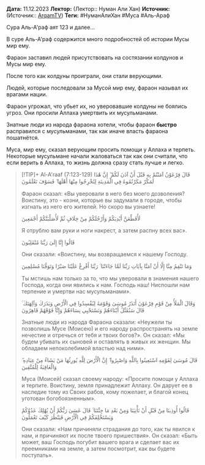 **Дата:** 11.12.2023
**Лектор:** (Лектор:: Нуман Али Хан)
**Источник:** (Источник:: [ArqamTV](https://youtu.be/f1HogBjK8PM?si=zxaeNbe8uI19Mw1x))
**Теги:** #НуманАлиХан #Муса #Аль-Араф

Сура Аль-А'раф аят 123 и далее...

В суре Аль-А'раф содержится много подробностей об истории Мусы мир ему.

Фараон заставил людей присутствовать на состязании колдунов и Мусы мир ему.

После того как колдуны проиграли, они стали верующими.

Людей, которые последовали за Мусой мир ему, фараон называл их врагами нации.

Фараон угрожал, что убьет их, но уверовавшие колдуны не боялись угроз. Они просили Аллаха умертвить их мусульманами.

Знатные люди из народа фараона хотели, чтобы фараон **быстро** расправился с мусульманами, так как иначе власть фараона пошатнётся.

Муса, мир ему, сказал верующим просить помощи у Аллаха и терпеть. Некоторые мусульмане начали жаловаться так как они считали, что если верить в Аллаха, то жизнь должна сразу стать лучше и легко.


> [!TIP]+ Al-A'raaf (7:123-129)
> <span class="quran-arabic">قَالَ فِرْعَوْنُ آمَنْتُمْ بِهِ قَبْلَ أَنْ آذَنَ لَكُمْ ۖ إِنَّ هَٰذَا لَمَكْرٌ مَكَرْتُمُوهُ فِي الْمَدِينَةِ لِتُخْرِجُوا مِنْهَا أَهْلَهَا ۖ فَسَوْفَ تَعْلَمُونَ</span>
> 
> Фараон сказал: «Вы уверовали в него без моего дозволения? Воистину, это - козни, которые вы задумали в городе, чтобы изгнать из него его жителей. Но скоро вы узнаете!
>
> <span class="quran-arabic">لَأُقَطِّعَنَّ أَيْدِيَكُمْ وَأَرْجُلَكُمْ مِنْ خِلَافٍ ثُمَّ لَأُصَلِّبَنَّكُمْ أَجْمَعِينَ</span>
> 
> Я отрублю вам руки и ноги накрест, а затем распну всех вас».
>
> <span class="quran-arabic">قَالُوا إِنَّا إِلَىٰ رَبِّنَا مُنْقَلِبُونَ</span>
> 
> Они сказали: «Воистину, мы возвращаемся к нашему Господу.
>
> <span class="quran-arabic">وَمَا تَنْقِمُ مِنَّا إِلَّا أَنْ آمَنَّا بِآيَاتِ رَبِّنَا لَمَّا جَاءَتْنَا ۚ رَبَّنَا أَفْرِغْ عَلَيْنَا صَبْرًا وَتَوَفَّنَا مُسْلِمِينَ</span>
> 
> Ты мстишь нам только за то, что мы уверовали в знамения нашего Господа, когда они явились к нам. Господь наш! Ниспошли нам терпение и умертви нас мусульманами».
>
> <span class="quran-arabic">وَقَالَ الْمَلَأُ مِنْ قَوْمِ فِرْعَوْنَ أَتَذَرُ مُوسَىٰ وَقَوْمَهُ لِيُفْسِدُوا فِي الْأَرْضِ وَيَذَرَكَ وَآلِهَتَكَ ۚ قَالَ سَنُقَتِّلُ أَبْنَاءَهُمْ وَنَسْتَحْيِي نِسَاءَهُمْ وَإِنَّا فَوْقَهُمْ قَاهِرُونَ</span>
> 
> Знатные люди из народа Фараона сказали: «Неужели ты позволишь Мусе (Моисею) и его народу распространять на земле нечестие и отречься от тебя и твоих богов?». Он сказал: «Мы будем убивать их сыновей и оставлять в живых их женщин. Мы обладаем непоколебимой властью над ними».
>
> <span class="quran-arabic">قَالَ مُوسَىٰ لِقَوْمِهِ اسْتَعِينُوا بِاللَّهِ وَاصْبِرُوا ۖ إِنَّ الْأَرْضَ لِلَّهِ يُورِثُهَا مَنْ يَشَاءُ مِنْ عِبَادِهِ ۖ وَالْعَاقِبَةُ لِلْمُتَّقِينَ</span>
> 
> Муса (Моисей) сказал своему народу: «Просите помощи у Аллаха и терпите. Воистину, земля принадлежит Аллаху. Он дарует ее в наследие тому из Своих рабов, кому пожелает, и благой конец уготован богобоязненным».
>
> <span class="quran-arabic">قَالُوا أُوذِينَا مِنْ قَبْلِ أَنْ تَأْتِيَنَا وَمِنْ بَعْدِ مَا جِئْتَنَا ۚ قَالَ عَسَىٰ رَبُّكُمْ أَنْ يُهْلِكَ عَدُوَّكُمْ وَيَسْتَخْلِفَكُمْ فِي الْأَرْضِ فَيَنْظُرَ كَيْفَ تَعْمَلُونَ</span>
> 
> Они сказали: «Нам причиняли страдания до того, как ты явился к нам, и причиняют их после твоего пришествия». Он сказал: «Быть может, ваш Господь погубит вашего врага и сделает вас их преемниками на земле, а затем посмотрит, как вы будете поступать».

